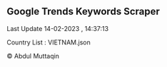 

## Google Trends Keywords Scraper 
 
Last Update 14-02-2023 , 14:37:13

Country List :
VIETNAM.json



© Abdul Muttaqin 

